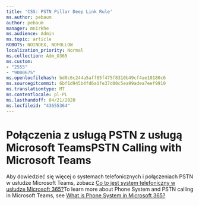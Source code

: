 ```yaml
---
title: 'CSS: PSTN Pillar Deep Link Rule'
ms.author: pebaum
author: pebaum
manager: mnirkhe
ms.audience: Admin
ms.topic: article
ROBOTS: NOINDEX, NOFOLLOW
localization_priority: Normal
ms.collection: Adm_O365
ms.custom:
- "2555"
- "9000675"
ms.openlocfilehash: bd0c6c244a5aff05f475f8310b49cf4ae10180c6
ms.sourcegitcommit: 6bf1d945b4fd6a1fe37d00c5ea99adea7eef9910
ms.translationtype: MT
ms.contentlocale: pl-PL
ms.lasthandoff: 04/21/2020
ms.locfileid: "43655364"
---
```

# <a name="pstn-calling-with-microsoft-teams"></a><span data-ttu-id="4feb3-102">Połączenia z usługą PSTN z usługą Microsoft Teams</span><span class="sxs-lookup"><span data-stu-id="4feb3-102">PSTN Calling with Microsoft Teams</span></span>

<span data-ttu-id="4feb3-103">Aby dowiedzieć się więcej o systemach telefonicznych i połączeniach PSTN w usłudze Microsoft Teams, zobacz [Co to jest system telefoniczny w usłudze Microsoft 365?](https://docs.microsoft.com/microsoftteams/what-is-phone-system-in-office-365)</span><span class="sxs-lookup"><span data-stu-id="4feb3-103">To learn more about Phone System and PSTN calling in Microsoft Teams, see [What is Phone System in Microsoft 365?](https://docs.microsoft.com/microsoftteams/what-is-phone-system-in-office-365)</span></span>